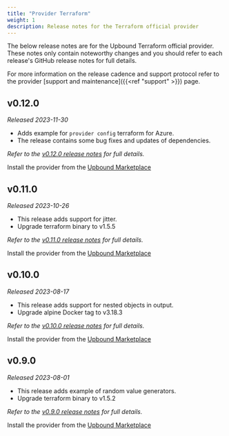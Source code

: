 ```yaml
---
title: "Provider Terraform"
weight: 1
description: Release notes for the Terraform official provider
---
```


The below release notes are for the Upbound Terraform official provider. These
notes only contain noteworthy changes and you should refer to each release's
GitHub release notes for full details.

For more information on the release cadence and support protocol refer to the
provider [support and maintenance]({{<ref "support" >}}) page.

<!-- vale Google.Headings = NO -->

## v0.12.0

_Released 2023-11-30_

* Adds example for `provider config` terraform for Azure.
* The release contains some bug fixes and updates of dependencies.

_Refer to the [v0.12.0 release notes](https://github.com/upbound/provider-terraform/releases/tag/v0.12.0) for full details._

Install the provider from the [Upbound Marketplace](https://marketplace.upbound.io/providers/upbound/provider-terraform/v0.12.0)

## v0.11.0

_Released 2023-10-26_

* This release adds support for jitter.
* Upgrade terraform binary to v1.5.5

_Refer to the [v0.11.0 release notes](https://github.com/upbound/provider-terraform/releases/tag/v0.11.0) for full details._

Install the provider from the [Upbound Marketplace](https://marketplace.upbound.io/providers/upbound/provider-terraform/v0.11.0)

## v0.10.0

_Released 2023-08-17_

* This release adds support for nested objects in output.
* Upgrade alpine Docker tag to v3.18.3

_Refer to the [v0.10.0 release notes](https://github.com/upbound/provider-terraform/releases/tag/v0.10.0) for full details._

Install the provider from the [Upbound Marketplace](https://marketplace.upbound.io/providers/upbound/provider-terraform/v0.10.0)

## v0.9.0

_Released 2023-08-01_

* This release adds example of random value generators.
* Upgrade terraform binary to v1.5.2

_Refer to the [v0.9.0 release notes](https://github.com/upbound/provider-terraform/releases/tag/v0.9.0) for full details._

Install the provider from the [Upbound Marketplace](https://marketplace.upbound.io/providers/upbound/provider-terraform/v0.9.0)
<!-- vale Google.Headings = YES -->
